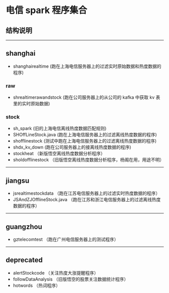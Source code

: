 # 电信 spark 程序集合
## 结构说明
---
## shanghai
- shanghairealtime (跑在上海电信服务器上的过滤实时原始数据和热度数据的程序)

### raw
- shrealtimerawandstock (跑在公司服务器上的从公司的 kafka 中获取 kv 表里的实时原始数据)

### stock
- sh_spark (旧的上海电信离线热度数据匹配规则)
- SHOffLineStock.java (跑在上海电信服务器上的过滤离线热度数据的程序)
- shofflinestock (测试中跑在上海电信服务器上的过滤离线热度数据的程序)
- shdx_kv_down (跑在公司服务器上的接离线热度数据的程序)
- stockheat （新版悟空离线热度数据分析程序）
- sholdofflinestock （旧版悟空离线热度数据分析程序，杨阁在用，用途不明）

---
## jiangsu
- jsrealtimestockdata （跑在江苏电信服务器上的过滤实时热度数据的程序）
- JSAndZJOfflineStock.java （跑在江苏和浙江电信服务器上的过滤离线热度数据的程序）

---
## guangzhou
- gztelecomtest （跑在广州电信服务器上的测试程序）

---
## deprecated
- alertStockcode （关注热度大涨提醒程序）
- followDataAnalysis （旧版悟空的股票关注数据统计程序）
- hotwords （热词程序）
